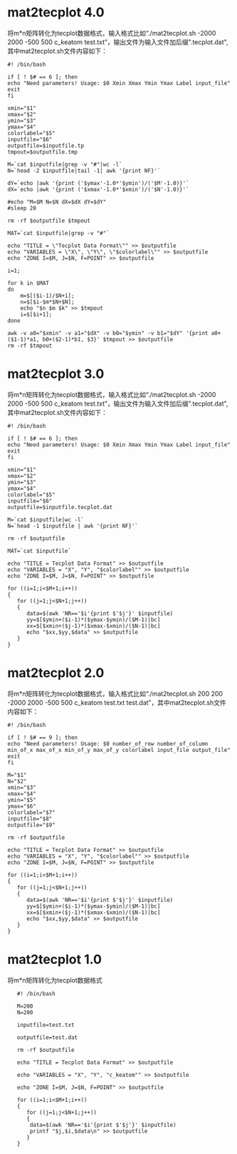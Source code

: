 # mat2tecplot 4.0
将m*n矩阵转化为tecplot数据格式，输入格式比如“./mat2tecplot.sh -2000 2000 -500 500 c_keatom test.txt”，输出文件为输入文件加后缀".tecplot.dat",其中mat2tecplot.sh文件内容如下：
```
#! /bin/bash

if [ ! $# == 6 ]; then
echo "Need parameters! Usage: $0 Xmin Xmax Ymin Ymax Label input_file"
exit
fi

xmin="$1"
xmax="$2"
ymin="$3"
ymax="$4"
colorlabel="$5"
inputfile="$6"
outputfile=$inputfile.tp
tmpout=$outputfile.tmp

M=`cat $inputfile|grep -v "#"|wc -l`
N=`head -2 $inputfile|tail -1| awk '{print NF}'`

dY=`echo |awk '{print ('$ymax'-1.0*'$ymin')/('$M'-1.0)}'`
dX=`echo |awk '{print ('$xmax'-1.0*'$xmin')/('$N'-1.0)}'`

#echo "M=$M N=$N dX=$dX dY=$dY"
#sleep 20

rm -rf $outputfile $tmpout

MAT=`cat $inputfile|grep -v "#"`

echo "TITLE = \"Tecplot Data Format\"" >> $outputfile
echo "VARIABLES = \"X\", \"Y\", \"$colorlabel\"" >> $outputfile
echo "ZONE I=$M, J=$N, F=POINT" >> $outputfile

i=1;

for k in $MAT
do
	m=$[($i-1)/$N+1];
	n=$[$i-$m*$N+$N];
	echo "$n $m $k" >> $tmpout
	i=$[$i+1];
done

awk -v a0="$xmin" -v a1="$dX" -v b0="$ymin" -v b1="$dY" '{print a0+($1-1)*a1, b0+($2-1)*b1, $3}' $tmpout >> $outputfile
rm -rf $tmpout
```

# mat2tecplot 3.0
将m*n矩阵转化为tecplot数据格式，输入格式比如“./mat2tecplot.sh -2000 2000 -500 500 c_keatom test.txt”，输出文件为输入文件加后缀".tecplot.dat",其中mat2tecplot.sh文件内容如下：
```
#! /bin/bash

if [ ! $# == 6 ]; then
echo "Need parameters! Usage: $0 Xmin Xmax Ymin Ymax Label input_file"
exit
fi

xmin="$1"
xmax="$2"
ymin="$3"
ymax="$4"
colorlabel="$5"
inputfile="$6"
outputfile=$inputfile.tecplot.dat

M=`cat $inputfile|wc -l`
N=`head -1 $inputfile | awk '{print NF}'`

rm -rf $outputfile

MAT=`cat $inputfile`

echo "TITLE = Tecplot Data Format" >> $outputfile
echo "VARIABLES = "X", "Y", "$colorlabel"" >> $outputfile
echo "ZONE I=$M, J=$N, F=POINT" >> $outputfile

for ((i=1;i<$M+1;i++))
{
   for ((j=1;j<$N+1;j++))
   {
      data=$(awk 'NR=='$i'{print $'$j'}' $inputfile)
      yy=$[$ymin+($i-1)*($ymax-$ymin)/($M-1)|bc]
      xx=$[$xmin+($j-1)*($xmax-$xmin)/($N-1)|bc]
      echo "$xx,$yy,$data" >> $outputfile
   }
}
```
# mat2tecplot 2.0
将m*n矩阵转化为tecplot数据格式，输入格式比如“./mat2tecplot.sh 200 200 -2000 2000 -500 500 c_keatom test.txt test.dat”，其中mat2tecplot.sh文件内容如下：
```
#! /bin/bash

if [ ! $# == 9 ]; then
echo "Need parameters! Usage: $0 number_of_row number_of_column min_of_x max_of_x min_of_y max_of_y colorlabel input_file output_file"
exit
fi

M="$1"
N="$2"
xmin="$3"
xmax="$4"
ymin="$5"
ymax="$6"
colorlabel="$7"
inputfile="$8"
outputfile="$9"

rm -rf $outputfile

echo "TITLE = Tecplot Data Format" >> $outputfile
echo "VARIABLES = "X", "Y", "$colorlabel"" >> $outputfile
echo "ZONE I=$M, J=$N, F=POINT" >> $outputfile

for ((i=1;i<$M+1;i++))
{
   for ((j=1;j<$N+1;j++))
   {
      data=$(awk 'NR=='$i'{print $'$j'}' $inputfile)
      yy=$[$ymin+($i-1)*($ymax-$ymin)/($M-1)|bc]
      xx=$[$xmin+($j-1)*($xmax-$xmin)/($N-1)|bc]
      echo "$xx,$yy,$data" >> $outputfile
   }
}
```
# mat2tecplot 1.0
将m*n矩阵转化为tecplot数据格式
```
   #! /bin/bash

   M=200
   N=200

   inputfile=test.txt

   outputfile=test.dat

   rm -rf $outputfile

   echo "TITLE = Tecplot Data Format" >> $outputfile

   echo "VARIABLES = "X", "Y", "c_keatom"" >> $outputfile

   echo "ZONE I=$M, J=$N, F=POINT" >> $outputfile

   for ((i=1;i<$M+1;i++))
   {
      for ((j=1;j<$N+1;j++))  
      {   
       data=$(awk 'NR=='$i'{print $'$j'}' $inputfile)      
       printf "$j,$i,$data\n" >> $outputfile      
      }   
   }
```

